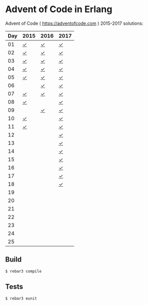 Advent of Code in Erlang
=====

Advent of Code ( https://adventofcode.com ) 2015-2017 solutions:

Day | 2015 | 2016 | 2017
--- | ---- | ---- | ----
01  | [✓](https://github.com/voivoid/erlang-adventofcode/blob/master/src/2015/problem2015_01.erl)     | [✓](https://github.com/voivoid/erlang-adventofcode/blob/master/src/2016/problem2016_01.erl)     | [✓](https://github.com/voivoid/erlang-adventofcode/blob/master/src/2017/problem2017_01.erl)
02  | [✓](https://github.com/voivoid/erlang-adventofcode/blob/master/src/2015/problem2015_02.erl)     | [✓](https://github.com/voivoid/erlang-adventofcode/blob/master/src/2016/problem2016_02.erl)     |  [✓](https://github.com/voivoid/erlang-adventofcode/blob/master/src/2017/problem2017_02.erl)
03  | [✓](https://github.com/voivoid/erlang-adventofcode/blob/master/src/2015/problem2015_03.erl)     | [✓](https://github.com/voivoid/erlang-adventofcode/blob/master/src/2016/problem2016_03.erl)     |  [✓](https://github.com/voivoid/erlang-adventofcode/blob/master/src/2017/problem2017_03.erl)
04  | [✓](https://github.com/voivoid/erlang-adventofcode/blob/master/src/2015/problem2015_04.erl)     | [✓](https://github.com/voivoid/erlang-adventofcode/blob/master/src/2016/problem2016_04.erl)     |  [✓](https://github.com/voivoid/erlang-adventofcode/blob/master/src/2017/problem2017_04.erl)
05  | [✓](https://github.com/voivoid/erlang-adventofcode/blob/master/src/2015/problem2015_05.erl)     | [✓](https://github.com/voivoid/erlang-adventofcode/blob/master/src/2016/problem2016_05.erl)     |  [✓](https://github.com/voivoid/erlang-adventofcode/blob/master/src/2017/problem2017_05.erl)
06  |      | [✓](https://github.com/voivoid/erlang-adventofcode/blob/master/src/2016/problem2016_06.erl)      |  [✓](https://github.com/voivoid/erlang-adventofcode/blob/master/src/2017/problem2017_06.erl)
07  | [✓](https://github.com/voivoid/erlang-adventofcode/blob/master/src/2015/problem2015_07.erl)     | [✓](https://github.com/voivoid/erlang-adventofcode/blob/master/src/2016/problem2016_07.erl)     |  [✓](https://github.com/voivoid/erlang-adventofcode/blob/master/src/2017/problem2017_07.erl)
08  | [✓](https://github.com/voivoid/erlang-adventofcode/blob/master/src/2015/problem2015_08.erl)     |      |  [✓](https://github.com/voivoid/erlang-adventofcode/blob/master/src/2017/problem2017_08.erl)
09  |      | [✓](https://github.com/voivoid/erlang-adventofcode/blob/master/src/2016/problem2016_09.erl)     |  [✓](https://github.com/voivoid/erlang-adventofcode/blob/master/src/2017/problem2017_09.erl)
10  | [✓](https://github.com/voivoid/erlang-adventofcode/blob/master/src/2015/problem2015_10.erl)     |      |  [✓](https://github.com/voivoid/erlang-adventofcode/blob/master/src/2017/problem2017_10.erl)
11  | [✓](https://github.com/voivoid/erlang-adventofcode/blob/master/src/2015/problem2015_11.erl)     |      |  [✓](https://github.com/voivoid/erlang-adventofcode/blob/master/src/2017/problem2017_11.erl)
12  |      |      |  [✓](https://github.com/voivoid/erlang-adventofcode/blob/master/src/2017/problem2017_12.erl)
13  |      |      |  [✓](https://github.com/voivoid/erlang-adventofcode/blob/master/src/2017/problem2017_13.erl)
14  |      |      |  [✓](https://github.com/voivoid/erlang-adventofcode/blob/master/src/2017/problem2017_14.erl)
15  |      |      |  [✓](https://github.com/voivoid/erlang-adventofcode/blob/master/src/2017/problem2017_15.erl)
16  |      |      |  [✓](https://github.com/voivoid/erlang-adventofcode/blob/master/src/2017/problem2017_16.erl)
17  |      |      |  [✓](https://github.com/voivoid/erlang-adventofcode/blob/master/src/2017/problem2017_17.erl)
18  |      |      |  [✓](https://github.com/voivoid/erlang-adventofcode/blob/master/src/2017/problem2017_18.erl)
19  |      |      |
20  |      |      |
21  |      |      |
22  |      |      |
23  |      |      |
24  |      |      |
25  |      |      |

Build
-----

    $ rebar3 compile

Tests
-----

    $ rebar3 eunit
